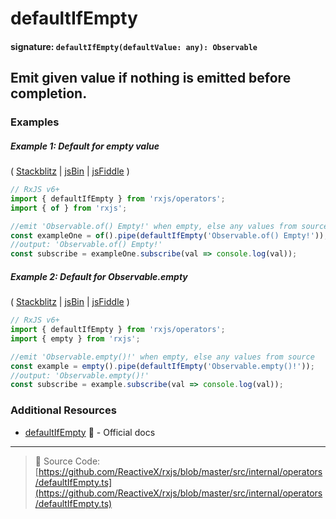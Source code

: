 # defaultIfEmpty

#### signature: `defaultIfEmpty(defaultValue: any): Observable`

## Emit given value if nothing is emitted before completion.



### Examples

##### Example 1: Default for empty value

(
[Stackblitz](https://stackblitz.com/edit/typescript-3btzml?file=index.ts&devtoolsheight=100)
| [jsBin](http://jsbin.com/yawumoqatu/1/edit?js,console) |
[jsFiddle](https://jsfiddle.net/btroncone/8ex96cov/) )

```js
// RxJS v6+
import { defaultIfEmpty } from 'rxjs/operators';
import { of } from 'rxjs';

//emit 'Observable.of() Empty!' when empty, else any values from source
const exampleOne = of().pipe(defaultIfEmpty('Observable.of() Empty!'));
//output: 'Observable.of() Empty!'
const subscribe = exampleOne.subscribe(val => console.log(val));
```

##### Example 2: Default for Observable.empty

(
[Stackblitz](https://stackblitz.com/edit/typescript-tyfjhu?file=index.ts&devtoolsheight=100)
| [jsBin](http://jsbin.com/kojafuvesu/1/edit?js,console) |
[jsFiddle](https://jsfiddle.net/btroncone/3edw828p/) )

```js
// RxJS v6+
import { defaultIfEmpty } from 'rxjs/operators';
import { empty } from 'rxjs';

//emit 'Observable.empty()!' when empty, else any values from source
const example = empty().pipe(defaultIfEmpty('Observable.empty()!'));
//output: 'Observable.empty()!'
const subscribe = example.subscribe(val => console.log(val));
```

### Additional Resources

- [defaultIfEmpty](https://rxjs.dev/api/operators/defaultIfEmpty) 📰 - Official
  docs

---

> 📁 Source Code:
> [https://github.com/ReactiveX/rxjs/blob/master/src/internal/operators/defaultIfEmpty.ts](https://github.com/ReactiveX/rxjs/blob/master/src/internal/operators/defaultIfEmpty.ts)
